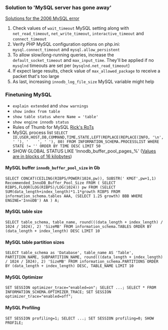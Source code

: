 <!---
This file is part of the sshilko/php-sql-mydb package.

(c) Sergei Shilko <contact@sshilko.com>

MIT License

For the full copyright and license information, please view the LICENSE
file that was distributed with this source code.

@license https://opensource.org/licenses/mit-license.php MIT
-->
### Solution to 'MySQL server has gone away'

[Solutions for the 2006 MySQL error](https://haydenjames.io/mysql-server-has-gone-away-error-solutions/)

 1. Check values of `wait_timeout` MySQL setting along with `net_read_timeout`, `net_write_timeout`, `interactive_timeout` and `connect_timeout`
 2. Verify PHP MySQL configuration options on php.ini: `mysql.connect_timeout` and `mysql.allow_persistent`
 3. To allow slow/long-running queries, increase the `default_socket_timeout` and `max_input_time`. They'll be applied
 if no `mysqlnd` timeouts are set per (`mysqlnd.net_read_timeout`)
 4. If expect large results, check value of `max_allowed_package` to receive a packet that's too large
 5. As last, increasing `innodb_log_file_size` MySQL variable might help

### Finetuning MySQL

 - `explain extended` and `show warnings`
 - `show index from table`
 - `show table status where Name = 'table'`
 - `show engine innodb status`
 - Rules of Thumb for MySQL [Rick's RoTs](http://mysql.rjweb.org/doc.php/ricksrots#partitioning)
 - MySQL process list `SELECT ID,USER,HOST,DB,COMMAND,TIME,STATE,LEFT(REPLACE(REPLACE(INFO, '\n', ' '), '    ', ' '), 80) FROM INFORMATION_SCHEMA.PROCESSLIST WHERE STATE != '' ORDER BY TIME DESC LIMIT 50`
 - SHOW GLOBAL STATUS LIKE 'Innodb_buffer_pool_pages_%' ([Values are in blocks of 16 kilobytes](https://www.fromdual.com/de/innodb-variables-and-status-explained))

#### MySQL buffer `innodb_buffer_pool_size` in Gb
`SELECT CONCAT(CEILING(RIBPS/POWER(1024,pw)), SUBSTR(' KMGT',pw+1,1) Recommended_InnoDB_Buffer_Pool_Size FROM
  (
      SELECT RIBPS,FLOOR(LOG(RIBPS)/LOG(1024)) pw
        FROM (SELECT SUM(data_length+index_length)*1.1*growth RIBPS
                FROM information_schema.tables AAA,
             (SELECT 1.25 growth) BBB
               WHERE ENGINE='InnoDB') AA
  ) A;`
#### MySQL table size
`SELECT table_schema,
         table_name,
         round(((data_length + index_length) / 1024 / 1024), 2) 'SizeMB'
    FROM information_schema.TABLES
 ORDER BY (data_length + index_length) DESC LIMIT 10`

#### MySQL table partition sizes
`SELECT table_schema as 'Database',
         table_name AS 'Table',
         PARTITION_NAME,
         SUBPARTITION_NAME,
         round(((data_length + index_length) / 1024 / 1024), 2) 'SizeMB'
    FROM information_schema.PARTITIONS
  ORDER BY (data_length + index_length) DESC, TABLE_NAME LIMIT 10`
#### MySQL Optimizer
`SET SESSION optimizer_trace="enabled=on";
    SELECT ...;
    SELECT * FROM INFORMATION_SCHEMA.OPTIMIZER_TRACE;
    SET SESSION optimizer_trace="enabled=off";`

#### MySQL Profiling
`SET SESSION profiling=1;
    SELECT ...;
    SET SESSION profiling=0;
    SHOW PROFILE;
   `
